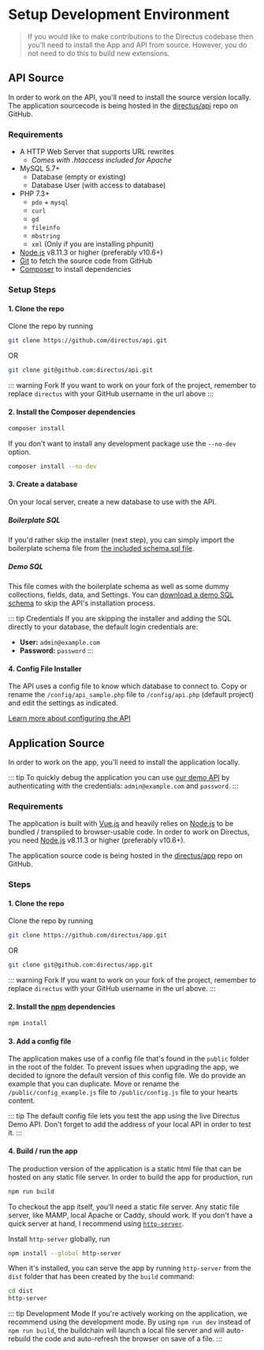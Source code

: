 # Setup Development Environment

> If you would like to make contributions to the Directus codebase then you'll need to install the App and API from source. However, you do not need to do this to build new extensions.

## API Source

In order to work on the API, you'll need to install the source version locally. The application sourcecode is being hosted in the [directus/api](https://github.com/directus/api) repo on GitHub.

### Requirements

- A HTTP Web Server that supports URL rewrites
  - _Comes with .htaccess included for Apache_
- MySQL 5.7+
  - Database (empty or existing)
  - Database User (with access to database)
- PHP 7.3+
  - `pdo` + `mysql`
  - `curl`
  - `gd`
  - `fileinfo`
  - `mbstring`
  - `xml` (Only if you are installing phpunit)
- [Node.js](https://nodejs.org) v8.11.3 or higher (preferably v10.6+)
- [Git](https://git-scm.com/book/en/v2/Getting-Started-Installing-Git) to fetch the source code from GitHub
- [Composer](https://getcomposer.org/doc/00-intro.md#installation-linux-unix-osx) to install dependencies

### Setup Steps

#### 1. Clone the repo

Clone the repo by running

```bash
git clone https://github.com/directus/api.git
```

OR

```bash
git clone git@github.com:directus/api.git
```

::: warning Fork
If you want to work on your fork of the project, remember to replace `directus` with your GitHub username in the url above
:::

#### 2. Install the Composer dependencies

```bash
composer install
```

If you don't want to install any development package use the `--no-dev` option.

```bash
composer install --no-dev
```

#### 3. Create a database

On your local server, create a new database to use with the API.

##### Boilerplate SQL

If you'd rather skip the installer (next step), you can simply import the boilerplate schema file from [the included schema.sql file](https://github.com/directus/api/blob/master/src/schema.sql).

##### Demo SQL

This file comes with the boilerplate schema as well as some dummy collections, fields, data, and Settings. You can [download a demo SQL schema](https://github.com/directus/demo-sql) to skip the API's installation process.

::: tip Credentials
If you are skipping the installer and adding the SQL directly to your database, the default login credentials are:

- **User:** `admin@example.com`
- **Password:** `password`
  :::

#### 4. Config File Installer

The API uses a config file to know which database to connect to. Copy or rename the `/config/api_sample.php` file to `/config/api.php` (default project) and edit the settings as indicated.

[Learn more about configuring the API](/advanced/api/standalone.md)

## Application Source

In order to work on the app, you'll need to install the application locally.

::: tip
To quickly debug the application you can use [our demo API](https://next.demo-api.directus.app) by authenticating with the credentials: `admin@example.com` and `password`.
:::

### Requirements

The application is built with [Vue.js](https://vuejs.org) and heavily relies on [Node.js](https://nodejs.org) to be bundled / transpiled to browser-usable code. In order to work on Directus, you need [Node.js](https://nodejs.org) v8.11.3 or higher (preferably v10.6+).

The application source code is being hosted in the [directus/app](https://github.com/directus/app) repo on GitHub.

### Steps

#### 1. Clone the repo

Clone the repo by running

```bash
git clone https://github.com/directus/app.git
```

OR

```bash
git clone git@github.com:directus/app.git
```

::: warning Fork
If you want to work on your fork of the project, remember to replace `directus` with your GitHub username in the url above.
:::

#### 2. Install the [npm](https://npmjs.com) dependencies

```bash
npm install
```

#### 3. Add a config file

The application makes use of a config file that's found in the `public` folder in the root of the folder. To prevent issues when upgrading the app, we decided to ignore the default version of this config file. We do provide an example that you can duplicate. Move or rename the `/public/config_example.js` file to `/public/config.js` file to your hearts content.

::: tip
The default config file lets you test the app using the live Directus Demo API. Don't forget to add the address of your local API in order to test it.
:::

#### 4. Build / run the app

The production version of the application is a static html file that can be hosted on any static file server. In order to build the app for production, run

```bash
npm run build
```

To checkout the app itself, you'll need a static file server. Any static file server, like MAMP, local Apache or Caddy, should work. If you don't have a quick server at hand, I recommend using [`http-server`](https://www.npmjs.com/package/http-server).

Install `http-server` globally, run

```bash
npm install --global http-server
```

When it's installed, you can serve the app by running `http-server` from the `dist` folder that has been created by the `build` command:

```bash
cd dist
http-server
```

::: tip Development Mode
If you're actively working on the application, we recommend using the development mode. By using `npm run dev` instead of `npm run build`, the buildchain will launch a local file server and will auto-rebuild the code and auto-refresh the browser on save of a file.
:::
